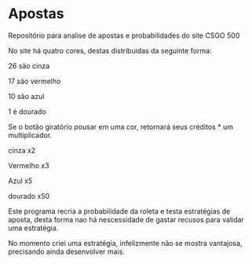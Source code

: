 # Apostas
 Repositório para analise de apostas e probabilidades do site CSGO 500

No site há quatro cores, destas distribuidas da seguinte forma:

26 são cinza

17 são vermelho

10 são azul

1 é dourado

Se o botão giratório pousar em uma cor, retornará seus créditos * um multiplicador.

cinza x2

Vermelho x3

Azul x5

dourado x50

Este programa recria a probabilidade da roleta e testa estratégias de aposta, desta forma nao há nescessidade de gastar recusos para validar uma estratégia.

No momento criei uma estratégia, infelizmente não se mostra vantajosa, precisando ainda desenvolver mais.
